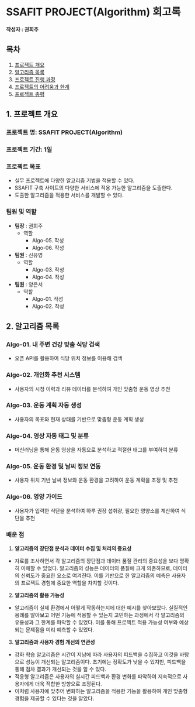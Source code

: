 # SSAFIT PROJECT(Algorithm) 회고록
**작성자 : 권희주**

## 목차
1. [프로젝트 개요](#1-프로젝트-개요)
2. [알고리즘 목록](#2-알고리즘-목록)
3. [프로젝트 진행 과정](#3-프로젝트-진행-과정)
4. [프로젝트의 어려움과 한계](#4-프로젝트의-어려움과-한계)
5. [프로젝트 총평](#5-프로젝트-총평)

## 1. 프로젝트 개요
### 프로젝트 명: SSAFIT PROJECT(Algorithm)
### 프로젝트 기간: 1일
### 프로젝트 목표
-  실무 프로젝트에 다양한 알고리즘 기법을 적용할 수 있다. 
- SSAFIT 구축 사이트의 다양한 서비스에 적용 가능한 알고리즘을 도출한다. 
- 도출한 알고리즘을 적용한 서비스를 개발할 수 있다. 

### 팀원 및 역할
- **팀장** : 권희주
	- 역할
		- Algo-05. 작성
        - Algo-06. 작성
- **팀원** : 신유영
	- 역할
		- Algo-03. 작성
        - Algo-04. 작성
- **팀원** : 양은서
	- 역할
		- Algo-01. 작성
        - Algo-02. 작성

## 2. 알고리즘 목록
### Algo-01. 내 주변 건강 맞춤 식당 검색
- 오픈 API를 활용하여 식당 위치 정보를 이용해 검색
### Algo-02. 개인화 추천 시스템
- 사용자의 시청 이력과 리뷰 데이터를 분석하여 개인 맞춤형 운동 영상 추천
### Algo-03. 운동 계획 자동 생성
- 사용자의 목표와 현재 상태를 기반으로 맞춤형 운동 계획 생성
### Algo-04. 영상 자동 태그 및 분류
- 머신러닝을 통해 운동 영상을 자동으로 분석하고 적절한 태그를 부여하여 분류
### Algo-05. 운동 환경 및 날씨 정보 연동
- 사용자 위치 기반 날씨 정보와 운동 환경을 고려하여 운동 계획을 조정 및 추천
### Algo-06. 영양 가이드
- 사용자가 입력한 식단을 분석하여 하루 권장 섭취량, 필요한 영양소를 계산하여 식단을 추천

### 배운 점

1. **알고리즘의 장단점 분석과 데이터 수집 및 처리의 중요성**
- 자료를 조사하면서 각 알고리즘의 장단점과 데이터 품질 관리의 중요성을 보다 명확히 이해할 수 있었다. 알고리즘의 성능은 데이터의 품질에 크게 의존하므로, 데이터의 신뢰도가 중요한 요소로 여겨진다. 이를 기반으로 한 알고리즘의 예측은 사용자의 프로젝트 경험에 중요한 역할을 차지할 것이다. 
2.	**알고리즘의 활용 가능성**
- 알고리즘이 실제 환경에서 어떻게 작동하는지에 대한 예시를 찾아보았다. 실질적인 용례를 알아보고 어떤 기능에 적용할 수 있는지 고민하는 과정에서 각 알고리즘의 유용성과 그 한계를 파악할 수 있었다. 이를 통해 프로젝트 적용 가능성 여부와 예상되는 문제점을 미리 예측할 수 있었다. 
3.	**알고리즘과 사용자 경험 개선의 연관성**
- 강화 학습 알고리즘은 시간이 지남에 따라 사용자의 피드백을 수집하고 이것을 바탕으로 성능이 개선되는 알고리즘이다. 초기에는 정확도가 낮을 수 있지만, 피드백을 통해 점차 결과가 개선되는 것을 알 수 있다. 
- 적응형 알고리즘은 사용자의 실시간 피드백과 환경 변화를 파악하여 지속적으로 사용자에게 더욱 적합한 방향으로 조정된다. 
- 이처럼 사용자에 맞추어 변화하는 알고리즘을 적용한 기능을 활용하여 개인 맞춤형 경험을 제공할 수 있다는 것을 알았다. 
